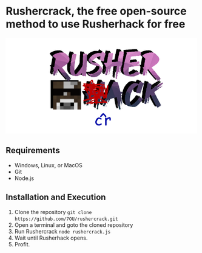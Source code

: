 # Rushercrack, the free open-source method to use Rusherhack for free

![Rushercrack on top](https://raw.githubusercontent.com/7OU/rushercrack/master/rushercrack.png)

## Requirements
- Windows, Linux, or MacOS
- Git
- Node.js

## Installation and Execution
1) Clone the repository ``git clone https://github.com/7OU/rushercrack.git``
2) Open a terminal and goto the cloned repository
3) Run Rushercrack ``node rushercrack.js``
4) Wait until Rusherhack opens.
5) Profit.
